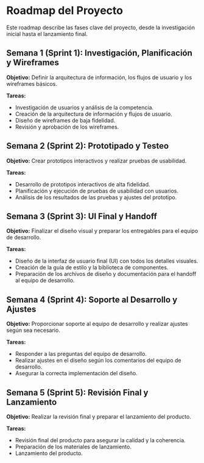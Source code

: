 # Roadmap del Proyecto

Este roadmap describe las fases clave del proyecto, desde la investigación inicial hasta el lanzamiento final.

## Semana 1 (Sprint 1): Investigación, Planificación y Wireframes

**Objetivo:** Definir la arquitectura de información, los flujos de usuario y los wireframes básicos.

**Tareas:**

* Investigación de usuarios y análisis de la competencia.
* Creación de la arquitectura de información y flujos de usuario.
* Diseño de wireframes de baja fidelidad.
* Revisión y aprobación de los wireframes.

## Semana 2 (Sprint 2): Prototipado y Testeo

**Objetivo:** Crear prototipos interactivos y realizar pruebas de usabilidad.

**Tareas:**

* Desarrollo de prototipos interactivos de alta fidelidad.
* Planificación y ejecución de pruebas de usabilidad con usuarios.
* Análisis de los resultados de las pruebas y ajustes del prototipo.

## Semana 3 (Sprint 3): UI Final y Handoff

**Objetivo:** Finalizar el diseño visual y preparar los entregables para el equipo de desarrollo.

**Tareas:**

* Diseño de la interfaz de usuario final (UI) con todos los detalles visuales.
* Creación de la guía de estilo y la biblioteca de componentes.
* Preparación de los archivos de diseño y documentación para el handoff al equipo de desarrollo.

## Semana 4 (Sprint 4): Soporte al Desarrollo y Ajustes

**Objetivo:** Proporcionar soporte al equipo de desarrollo y realizar ajustes según sea necesario.

**Tareas:**

* Responder a las preguntas del equipo de desarrollo.
* Realizar ajustes en el diseño según los comentarios del equipo de desarrollo.
* Asegurar la correcta implementación del diseño.

## Semana 5 (Sprint 5): Revisión Final y Lanzamiento

**Objetivo:** Realizar la revisión final y preparar el lanzamiento del producto.

**Tareas:**

* Revisión final del producto para asegurar la calidad y la coherencia.
* Preparación de los materiales de lanzamiento.
* Lanzamiento del producto.

